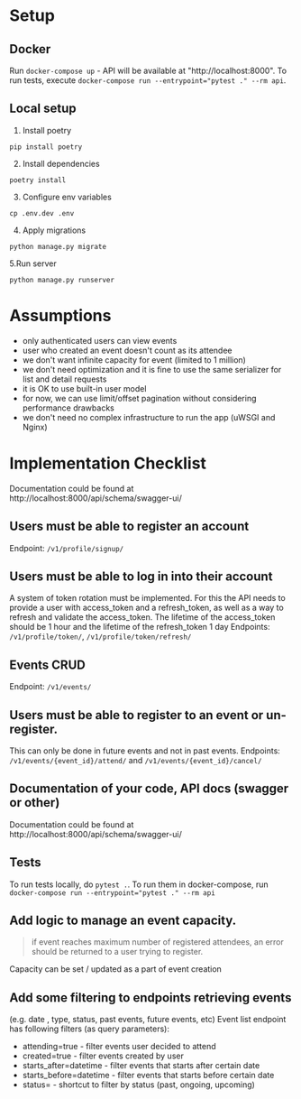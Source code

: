 # Setup
## Docker
Run `docker-compose up` - API will be available at "http://localhost:8000". 
To run tests, execute `docker-compose run --entrypoint="pytest ." --rm api`.

## Local setup
1. Install poetry
```
pip install poetry
```
2. Install dependencies
```
poetry install
``` 
3. Configure env variables
```
cp .env.dev .env
```
4. Apply migrations
```
python manage.py migrate
```
5.Run server
```
python manage.py runserver
```

# Assumptions
* only authenticated users can view events
* user who created an event doesn't count as its attendee
* we don't want infinite capacity for event (limited to 1 million)
* we don't need optimization and it is fine to use the same serializer for list and detail requests
* it is OK to use built-in user model
* for now, we can use limit/offset pagination without considering performance drawbacks
* we don't need no complex infrastructure to run the app (uWSGI and Nginx)

# Implementation Checklist
Documentation could be found at http://localhost:8000/api/schema/swagger-ui/
## Users must be able to register an account
Endpoint: `/v1/profile/signup/`
## Users must be able to log in into their account 
A system of token rotation must be implemented. For this the API needs to provide a user with access_token and a refresh_token, as well as a way to refresh and validate the access_token. The lifetime of the access_token should be 1 hour and the lifetime of the refresh_token 1 day
Endpoints: `/v1/profile/token/`, `/v1/profile/token/refresh/`
## Events CRUD
Endpoint: `/v1/events/`
## Users must be able to register to an event or un-register. 
This can only be done in future events and not in past events.
Endpoints: `/v1/events/{event_id}/attend/` and `/v1/events/{event_id}/cancel/`
## Documentation of your code, API docs (swagger or other)
Documentation could be found at http://localhost:8000/api/schema/swagger-ui/
## Tests
To run tests locally, do `pytest .`. To run them in docker-compose, run `docker-compose run --entrypoint="pytest ." --rm api`
## Add logic to manage an event capacity. 
> if event reaches maximum number of registered attendees, an error should be returned to a user trying to register.

Capacity can be set / updated as a part of event creation 
## Add some  filtering to endpoints retrieving events 
(e.g. date , type, status, past events, future events, etc)
Event list endpoint has following filters (as query parameters):
- attending=true - filter events user decided to attend
- created=true - filter events created by user
- starts_after=datetime - filter events that starts after certain date
- starts_before=datetime - filter events that starts before certain date
- status=<value> - shortcut to filter by status (past, ongoing, upcoming)
